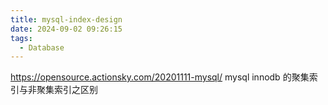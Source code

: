 ```yaml
---
title: mysql-index-design
date: 2024-09-02 09:26:15
tags:
  - Database
---
```


https://opensource.actionsky.com/20201111-mysql/
mysql innodb 的聚集索引与非聚集索引之区别